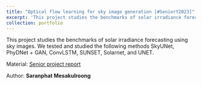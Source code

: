 ```yaml
---
title: "Optical flow learning for sky image generation [#SeniorY2023]"
excerpt: 'This project studies the benchmarks of solar irradiance forecasting using sky images. [Final Report](https://drive.google.com/file/d/1YKwW2zGm9B2dzAExcgS9pBiPaEbp71o7/view?usp=sharing) **author:  Saranphat Mesakulroong**' 
collection: portfolio
---
```


This project studies the benchmarks of solar irradiance forecasting using sky images. We tested and studied the following methods SkyUNet, PhyDNet + GAN, ConvLSTM, SUNSET, Solarnet, and UNET. 

Material: [Senior project report](https://drive.google.com/file/d/1YKwW2zGm9B2dzAExcgS9pBiPaEbp71o7/view?usp=sharing)

Author: **Saranphat Mesakulroong**
 